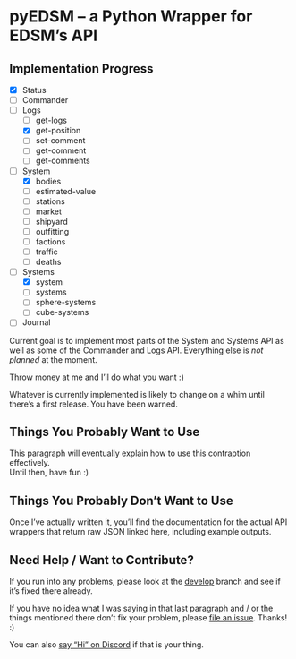 # pyEDSM – a Python Wrapper for EDSM’s API #

## Implementation Progress ##

- [x] Status
- [ ] Commander
- [ ] Logs
  - [ ] get-logs
  - [x] get-position
  - [ ] set-comment
  - [ ] get-comment
  - [ ] get-comments
- [ ] System
  - [x] bodies
  - [ ] estimated-value
  - [ ] stations
  - [ ] market
  - [ ] shipyard
  - [ ] outfitting
  - [ ] factions
  - [ ] traffic
  - [ ] deaths
- [ ] Systems
  - [x] system
  - [ ] systems
  - [ ] sphere-systems
  - [ ] cube-systems
- [ ] Journal

Current goal is to implement most parts of the System and Systems API as well as 
some of the Commander and Logs API. Everything else is _not planned_ at the 
moment.

Throw money at me and I’ll do what you want :)

Whatever is currently implemented is likely to change on a whim until there’s 
a first release. You have been warned.

## Things You Probably Want to Use ##

This paragraph will eventually explain how to use this contraption effectively.  
Until then, have fun :)

## Things You Probably Don’t Want to Use ##

Once I’ve actually written it, you’ll find the documentation for the actual API 
wrappers that return raw JSON linked here, including example outputs.

## Need Help / Want to Contribute? ##

If you run into any problems, please look at the 
[develop](https://github.com/alterNERDtive/pyEDSM/tree/develop) branch and see 
if it’s fixed there already.

If you have no idea what I was saying in that last paragraph and / or the things 
mentioned there don’t fix your problem, please [file an 
issue](https://github.com/alterNERDtive/pyEDSM/issues). Thanks! :)

You can also [say “Hi” on Discord](https://discord.gg/Y8qM7N) if that is your 
thing.
